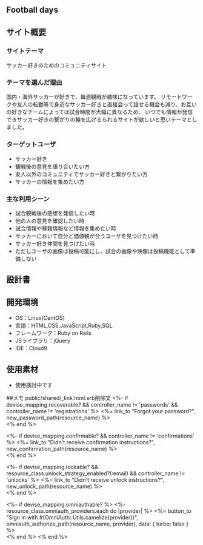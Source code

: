 ## Football days

## サイト概要
### サイトテーマ
サッカー好きのためのコミュニティサイト

### テーマを選んだ理由
国内・海外サッカーが好きで、毎週観戦が趣味になっています。
リモートワークや友人の転勤等で身近なサッカー好きと直接会って話せる機会も減り、お互いの好きなチームによっては試合時間が大幅に異なるため、
いつでも情報が発信できサッカー好きの繋がりの輪を広げるられるサイトが欲しいと思いテーマとしました。

### ターゲットユーザ
- サッカー好き
- 観戦後の意見を語り合いたい方
- 友人以外のコミュニティでサッカー好きと繋がりたい方
- サッカーの情報を集めたい方

### 主な利用シーン
- 試合観戦後の感想を発信したい時
- 他の人の意見を確認したい時
- 試合情報や移籍情報など情報を集めたい時
- サッカーにおいて自分と価値観が合うユーザを見つけたい時
- サッカー好き仲間を見つけたい時
- ただしユーザの画像は投稿可能にし、試合の画像や映像は投稿機能として準備しない

## 設計書


## 開発環境
- OS：Linux(CentOS)
- 言語：HTML,CSS,JavaScript,Ruby,SQL
- フレームワーク：Ruby on Rails
- JSライブラリ：jQuery
- IDE：Cloud9

## 使用素材
- 使用検討中です


##メモ
public/shared/_link.html.erb削除文
<%- if devise_mapping.recoverable? && controller_name != 'passwords' && controller_name != 'registrations' %>
  <%= link_to "Forgot your password?", new_password_path(resource_name) %><br />
<% end %>

<%- if devise_mapping.confirmable? && controller_name != 'confirmations' %>
  <%= link_to "Didn't receive confirmation instructions?", new_confirmation_path(resource_name) %><br />
<% end %>

<%- if devise_mapping.lockable? && resource_class.unlock_strategy_enabled?(:email) && controller_name != 'unlocks' %>
  <%= link_to "Didn't receive unlock instructions?", new_unlock_path(resource_name) %><br />
<% end %>

<%- if devise_mapping.omniauthable? %>
  <%- resource_class.omniauth_providers.each do |provider| %>
    <%= button_to "Sign in with #{OmniAuth::Utils.camelize(provider)}", omniauth_authorize_path(resource_name, provider), data: { turbo: false } %><br />
  <% end %>
<% end %>
